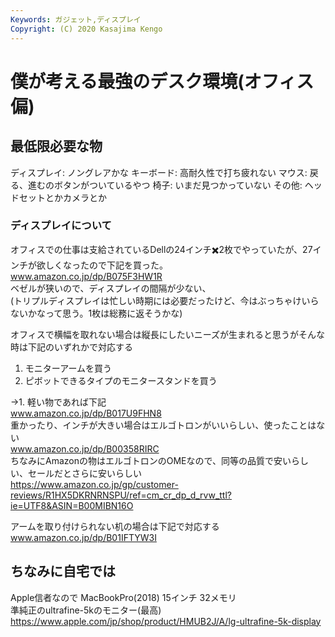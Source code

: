 ```yaml
---
Keywords: ガジェット,ディスプレイ
Copyright: (C) 2020 Kasajima Kengo
---
```


# 僕が考える最強のデスク環境(オフィス偏)

## 最低限必要な物
ディスプレイ: ノングレアかな
キーボード: 高耐久性で打ち疲れない
マウス: 戻る、進むのボタンがついているやつ
椅子: いまだ見つかっていない
その他: ヘッドセットとかカメラとか

### ディスプレイについて
オフィスでの仕事は支給されているDellの24インチ✖️2枚でやっていたが、27インチが欲しくなったので下記を買った。  
www.amazon.co.jp/dp/B075F3HW1R  
ベゼルが狭いので、ディスプレイの間隔が少ない、  
(トリプルディスプレイは忙しい時期には必要だったけど、今はぶっちゃけいらないかなって思う。1枚は総務に返そうかな)

オフィスで横幅を取れない場合は縦長にしたいニーズが生まれると思うがそんな時は下記のいずれかで対応する
1. モニターアームを買う
2. ピボットできるタイプのモニタースタンドを買う

→1. 軽い物であれば下記  
www.amazon.co.jp/dp/B017U9FHN8  
重かったり、インチが大きい場合はエルゴトロンがいいらしい、使ったことはない  
www.amazon.co.jp/dp/B00358RIRC  
ちなみにAmazonの物はエルゴトロンのOMEなので、同等の品質で安いらしい、セールだとさらに安いらしい  
https://www.amazon.co.jp/gp/customer-reviews/R1HX5DKRNRNSPU/ref=cm_cr_dp_d_rvw_ttl?ie=UTF8&ASIN=B00MIBN16O  

アームを取り付けられない机の場合は下記で対応する  
www.amazon.co.jp/dp/B01IFTYW3I  

## ちなみに自宅では
Apple信者なので
MacBookPro(2018) 15インチ 32メモリ  
準純正のultrafine-5kのモニター(最高)  
https://www.apple.com/jp/shop/product/HMUB2J/A/lg-ultrafine-5k-display







